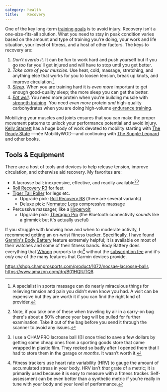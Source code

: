 ```yaml
---
category: health
title:    Recovery
---
```


One of the key long-term [training goals][1] is to avoid injury.
Recovery isn't a one-size-fits-all solution.
What you need to stay in peak condition varies based on the amount and type of training you're doing, your work and life situation, your level of fitness, and a host of other factors.
The keys to recovery are:

1. _Don't overdo it._ It can be fun to work hard and push yourself but if you go _too_ far you'll get injured and will have to stop until you get better.
2. _Take care of your muscles._ Use heat, cold, massage, stretching, and anything else that works for you to loosen tension, break up knots, and improve circulation.[^1]
3. [_Sleep_][2]. When you are training hard it is _even more_ important to get enough good-quality sleep; the more sleep you can get the better.
4. [_Eat well_][3]. You need more protein when you're building muscle with [strength training][4]. You need _even more_ protein _and_ high-quality carbohydrates when you are doing high-volume [endurance training][5].

Mobilizing your muscles and joints ensures that you can make the proper movement patterns to unlock your performance potential and avoid injury.
[Kelly Starrett][6] has a huge body of work devoted to mobility starting with [The Ready State][8] —née MobilityWOD—and continuing with [The Supple Leopard][7] and other books.

## Tools & Equipment

There are a host of tools and devices to help release tension, improve circulation, and otherwise aid recovery.
My favorites are:

- A lacrosse ball; inexpensive, effective, and readily available[^2][^3]
- [Roll Recovery R3][9] for feet
- [Tiger Tail Roller][10] for legs etc.
    - Upgrade pick: [Roll Recovery R8][11] (there are several variants)
    - Deluxe pick: [Normatec Legs][12] compressive massage
- Percussive massager, like a [Hypervolt][13]
    - Upgrade pick: [Theragun Pro][14] (the Bluetooth connectivity _sounds_ like a gimmick but it's actually useful)

If you struggle with knowing how and when to moderate activity, I recommend getting an on-wrist fitness tracker.
Specifically, I have found [Garmin's Body Battery][15] feature extremely helpful; it is available on most of their watches and some of their fitness bands.
Body Battery does everything that [Whoop][16] purports to do[^4] without the [subscription fee][17] and it's _only one_ of the many features that Garmin devices provide.

[^1]: A specialist in sports massage can do nearly miraculous things for relieving tension and pain you didn't even know you had. A visit can be expensive but they are worth it if you can find the right kind of provider.
[^2]: Note, if you take one of these when traveling by air in a carry-on bag there's about a 50% chance your bag will be pulled for further examination. Take it out of the bag before you send it through the scanner to avoid any issues.
[^3]: I use a CHAMPRO lacrosse ball ([)I once tried to save a few dollars by getting some cheap ones from a sporting goods store that came wrapped in plastic film. They reeked so badly after I opened them that I had to store them in the garage or _months_. It wasn’t worth it.
[^4]: Fitness trackers use heart rate variability (HRV) to gauge the amount of accumulated stress in your body. HRV isn’t _that_ grate of a metric; it is primarily used because it is easy to measure with a fitness tracker. Self-assessment can be even better than  a synthetic metric if you’re really in tune with your body and your level of performance.

[1]:  /codex/training/#set-achievable-goals
[2]:  /codex/sleep/
[3]:  /codex/nutrition/
[4]:  /codex/strength-training/
[5]:  /codex/endurance-training/
[6]:  https://en.wikipedia.org/wiki/Kelly_Starrett
[7]:  https://thereadystate.com/product/becoming-a-supple-leopard-2nd-edition/
[8]:  https://thereadystate.com/
[9]:  https://rollrecovery.com/products/r3
[10]: https://tigertailusa.com/product/the-original/
[11]: https://rollrecovery.com/products/r8-new
[12]: https://hyperice.com/products/normatec-3-legs/
[13]: https://hyperice.com/products/hypervolt-2/
[14]: https://www.therabody.com/us/en-us/pro-us.html
[15]: https://www.garmin.com/en-US/garmin-technology/health-science/body-battery/
[16]: https://www.whoop.com/
[17]: https://www.whoop.com/membership/pricing/

https://shop.champrosports.com/product/1072/nocsae-lacrosse-balls
https://www.amazon.com/dp/B01HQIUTQ8
